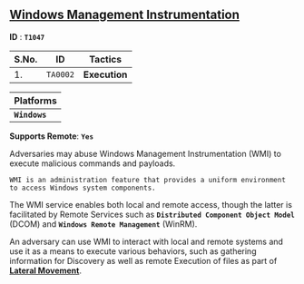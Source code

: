 ## <ins>Windows Management Instrumentation</ins>  

**ID** : **`T1047`**

| S.No. | ID | Tactics |
| --- | --- | --- |
| 1. | `TA0002` | **Execution** |

| Platforms |
| --- |
| **`Windows`** |

**Supports Remote**:  **`Yes`** 

Adversaries may abuse Windows Management Instrumentation (WMI) to execute malicious commands and payloads.

`WMI is an administration feature that provides a uniform environment to access Windows system components.`

The WMI service enables both local and remote access, though the latter is facilitated by Remote Services such as **`Distributed Component Object Model`** (DCOM) and **`Windows Remote Management`** (WinRM).

An adversary can use WMI to interact with local and remote systems and use it as a means to execute various behaviors, such as gathering information for Discovery as well as remote Execution of files as part of [**Lateral Movement**](https://attack.mitre.org/tactics/TA0008/).